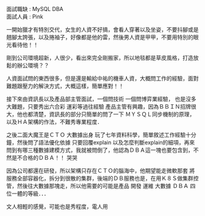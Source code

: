 面試職缺 : MySQL DBA <br>
面試人員 : Pink <br>

一開始獵才有特別交代，女生的人資不好搞，會看人穿著以及坐姿，不要抖腳或是翹腳太誇張，以及捲袖子，好像都是他的雷，然後男人資是甲甲，不要用特別的眼光看待他！！

剛到公司環境超新，人很少，看出來完全剛搬家，所以地毯都是草皮風格，打造放鬆的辦公環境？？

人資面試問的東西很多，但是還是輸給中祐的機車人資，大概問工作的經驗，面對難題跟壓力的解決方式，大概這樣，簡單應對！！

接下來由資訊長以及產品部主管面試，一個問技術 一個問博弈業經驗， 也是沒多大難題，只要秀出六合彩 運彩等過往經驗 產品主管有興趣，因為ＢＢＩＮ招牌很大，他也都清楚，資訊長的部分只簡單的問了一下 ＭＹＳＱＬ同步機制的原理，以及ＨＡ架構的作法，不難秀專業程度．

之後二面大魔王是ＣＴＯ 大數據出身 玩了七年資料科學，簡單敘述工作經驗十分鐘，然後問了語法優化依據 只要回覆explain 以及怎麼判斷explain的細項，再來問到有哪三種數據建模方式，我就被問倒了，他認為ＤＢＡ這一塊也要包含到，不然是不合格的ＤＢＡ！！ 哭哭

因為公司都還在研發，所以架構只存在ＣＴＯ的腦海中，他期望能走微軟那套  將服務全部容器化，拆分到很散的集群，後端的ＤＢ服務也是，在用Ｋ８Ｓ做集群控管，然後往大數據那塊走，所以他需要的可能是產品 開發 運維 大數據 ＤＢＡ 四位一體的等級．．．


文人相輕的感覺，可能也是秀程度，電人用